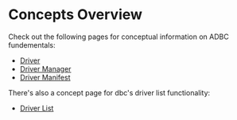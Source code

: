 # Concepts Overview

Check out the following pages for conceptual information on ADBC fundementals:

- [Driver](./driver.md)
- [Driver Manager](./driver_manager.md)
- [Driver Manifest](./driver_manifest.md)

There's also a concept page for dbc's driver list functionality:

- [Driver List](./driver_list.md)
